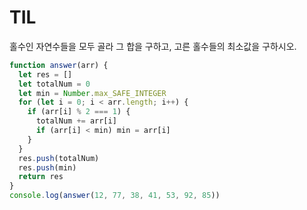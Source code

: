 # TIL

홀수인 자연수들을 모두 골라 그 합을 구하고, 고른 홀수들의 최소값을 구하시오.

```js
function answer(arr) {
  let res = []
  let totalNum = 0
  let min = Number.max_SAFE_INTEGER
  for (let i = 0; i < arr.length; i++) {
    if (arr[i] % 2 === 1) {
      totalNum += arr[i]
      if (arr[i] < min) min = arr[i]
    }
  }
  res.push(totalNum)
  res.push(min)
  return res
}
console.log(answer(12, 77, 38, 41, 53, 92, 85))
```
